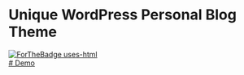 # Unique WordPress Personal Blog Theme
[![ForTheBadge uses-html](http://ForTheBadge.com/images/badges/uses-html.svg)](http://ForTheBadge.com)
<br/>
<a href="http://as.iblogger.org" target="_blank"># Demo</a>


